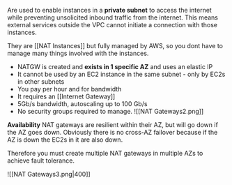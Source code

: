 Are used to enable instances in a **private subnet** to access the internet while preventing unsolicited inbound traffic from the internet. This means external services outside the VPC cannot initiate a connection with those instances.

They are [[NAT Instances]] but fully managed by AWS, so you dont have to manage many things involved with the instances.

- NATGW is created and **exists in 1 specific AZ** and uses an elastic IP
- It cannot be used by an EC2 instance in the same subnet - only by EC2s in other subnets
- You pay per hour and for bandwidth
- It requires an [[Internet Gateway]]
- 5Gb/s bandwidth, autoscaling up to 100 Gb/s
- No security groups required to manage.
![[NAT Gateways2.png]]

**Availability**
NAT gateways are resilient within their AZ, but will go down if the AZ goes down. Obviously there is no cross-AZ failover because if the AZ is down the EC2s in it are also down.

Therefore you must create multiple NAT gateways in multiple AZs to achieve fault tolerance.

![[NAT Gateways3.png|400]]